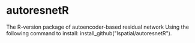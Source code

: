 # autoresnetR
The R-version package of autoencoder-based residual network 
Using the following command to install:
install_github("lspatial/autoresnetR"). 
